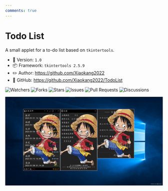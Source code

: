```yaml
---
comments: true
---
```


# Todo List

A small applet for a to-do list based on `tkintertools`.

* 🔖 Version: `1.0`
* 📦 Framework: `tkintertools 2.5.9`
* ✏️ Author: <https://github.com/Xiaokang2022>
* 🚀 GitHub: <https://github.com/Xiaokang2022/TodoList>

![Watchers](https://img.shields.io/github/watchers/Xiaokang2022/TodoList?label=Watchers&logo=github&style=flat "Watchers")
![Forks](https://img.shields.io/github/forks/Xiaokang2022/TodoList?label=Forks&logo=github&style=flat "Forks")
![Stars](https://img.shields.io/github/stars/Xiaokang2022/TodoList?label=Stars&color=gold&logo=github&style=flat "Stars")
![Issues](https://img.shields.io/github/issues/Xiaokang2022/TodoList?label=Issues&logo=github&style=flat "Issues")
![Pull Requests](https://img.shields.io/github/issues-pr/Xiaokang2022/TodoList?label=Pull%20Requests&logo=github&style=flat "Pull Requests")
![Discussions](https://img.shields.io/github/discussions/Xiaokang2022/TodoList?label=Discussions&logo=github&style=flat "Discussions")

![preview](https://github.com/Xiaokang2022/TodoList/blob/master/preview.png?raw=true)
